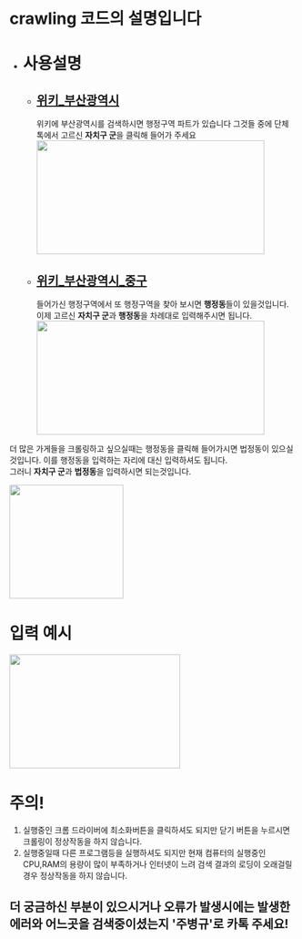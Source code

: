 # crawling 코드의 설명입니다

+ # 사용설명

  + ## [위키_부산광역시](https://ko.wikipedia.org/wiki/%EB%B6%80%EC%82%B0%EA%B4%91%EC%97%AD%EC%8B%9C#%ED%96%89%EC%A0%95_%EA%B5%AC%EC%97%AD)  
       위키에 부산광역시를 검색하시면 행정구역 파트가 있습니다 그것들 중에 단체톡에서 고르신 **자치구 군**을 클릭해 들어가 주세요  
       <img src="https://user-images.githubusercontent.com/70316489/152732917-df9e8b2e-c97e-432e-8890-14b60ddd02de.png" width="400" height="200"/>


  
  + ## [위키_부산광역시_중구](https://ko.wikipedia.org/wiki/%EC%A4%91%EA%B5%AC_(%EB%B6%80%EC%82%B0%EA%B4%91%EC%97%AD%EC%8B%9C))  
       들어가신 행정구역에서 또 행정구역을 찾아 보시면 **행정동**들이 있을것입니다. 이제 고르신 **자치구 군**과 **행정동**을 차례대로 입력해주시면 됩니다.  
       <img src="https://user-images.githubusercontent.com/70316489/152732868-2cd27988-794b-4200-b290-08f60a3a0258.png" width="400" height="200"/>
    
    
더 많은 가게들을 크롤링하고 싶으실때는 행정동을 클릭해 들어가시면 법정동이 있으실것입니다. 이를 행정동을 입력하는 자리에 대신 입력하셔도 됩니다.  
그러니 **자치구 군**과 **법정동**을 입력하시면 되는것입니다.  

<img src="https://user-images.githubusercontent.com/70316489/152732773-9e38cfc9-dc73-4fba-8c2d-037ea89e4a31.png" width="200" height="200"/>



# 입력 예시 
<img src="https://user-images.githubusercontent.com/70316489/152737433-ed856168-18f8-4a76-8748-30d9c2f31f5c.png" width="300" height="200"/>



# 주의!

1. 실행중인 크롬 드라이버에 최소화버튼을 클릭하셔도 되지만 닫기 버튼을 누르시면 크롤링이 정상작동을 하지 않습니다.  
2. 실행중일때 다른 프로그램등을 실행하셔도 되지만 현재 컴퓨터의 실행중인 CPU,RAM의 용량이 많이 부족하거나 인터넷이 느려 검색 결과의 로딩이 오래걸릴 경우 정상작동을 하지 않습니다.   
 


## 더 궁금하신 부분이 있으시거나 오류가 발생시에는 발생한 에러와 어느곳을 검색중이셨는지 '주병규'로 카톡 주세요!

